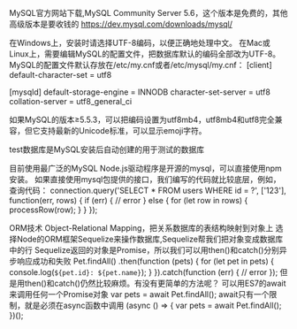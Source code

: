 MySQL官方网站下载,MySQL Community Server 5.6，这个版本是免费的，其他高级版本是要收钱的
https://dev.mysql.com/downloads/mysql/

在Windows上，安装时请选择UTF-8编码，以便正确地处理中文。
在Mac或Linux上，需要编辑MySQL的配置文件，把数据库默认的编码全部改为UTF-8。MySQL的配置文件默认存放在/etc/my.cnf或者/etc/mysql/my.cnf：
[client]
default-character-set = utf8

[mysqld]
default-storage-engine = INNODB
character-set-server = utf8
collation-server = utf8_general_ci

如果MySQL的版本≥5.5.3，可以把编码设置为utf8mb4，utf8mb4和utf8完全兼容，但它支持最新的Unicode标准，可以显示emoji字符。

test数据库是MySQL安装后自动创建的用于测试的数据库

目前使用最广泛的MySQL Node.js驱动程序是开源的mysql，可以直接使用npm安装。
如果直接使用mysql包提供的接口，我们编写的代码就比较底层，例如，查询代码：
connection.query('SELECT * FROM users WHERE id = ?', ['123'], function(err, rows) {
    if (err) {
        // error
    } else {
        for (let row in rows) {
            processRow(row);
        }
    }
});

ORM技术
Object-Relational Mapping，把关系数据库的表结构映射到对象上
选择Node的ORM框架Sequelize来操作数据库,Sequelize帮我们把对象变成数据库中的行
Sequelize返回的对象是Promise，所以我们可以用then()和catch()分别异步响应成功和失败
Pet.findAll()
   .then(function (pets) {
       for (let pet in pets) {
           console.log(`${pet.id}: ${pet.name}`);
       }
   }).catch(function (err) {
       // error
   });
但是用then()和catch()仍然比较麻烦。有没有更简单的方法呢？
可以用ES7的await来调用任何一个Promise对象
var pets = await Pet.findAll();
await只有一个限制，就是必须在async函数中调用
(async () => {
    var pets = await Pet.findAll();
})();